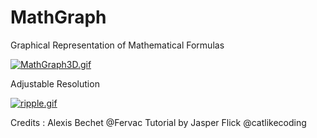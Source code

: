 # MathGraph
 Graphical Representation of Mathematical Formulas

<a href="https://gifyu.com/image/vMJh"><img src="https://s5.gifyu.com/images/MathGraph3D.gif" alt="MathGraph3D.gif" border="0" /></a>


Adjustable Resolution

<a href="https://gifyu.com/image/vLBQ"><img src="https://s5.gifyu.com/images/ripple.gif" alt="ripple.gif" border="0" /></a>



Credits :
Alexis Bechet @Fervac
Tutorial by Jasper Flick @catlikecoding
